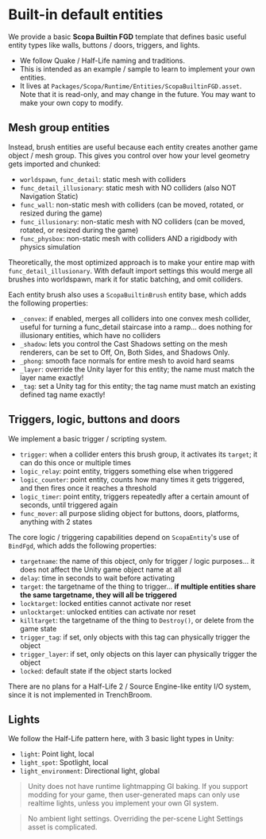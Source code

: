 # Built-in default entities

We provide a basic **Scopa Builtin FGD** template that defines basic useful entity types like walls, buttons / doors, triggers, and lights.

- We follow Quake / Half-Life naming and traditions.
- This is intended as an example / sample to learn to implement your own entities.
- It lives at `Packages/Scopa/Runtime/Entities/ScopaBuiltinFGD.asset`. Note that it is read-only, and may change in the future. You may want to make your own copy to modify.

## Mesh group entities

Instead, brush entities are useful because each entity creates another game object / mesh group. This gives you control over how your level geometry gets imported and chunked:

- `worldspawn`, `func_detail`: static mesh with colliders
- `func_detail_illusionary`: static mesh with NO colliders (also NOT Navigation Static)
- `func_wall`: non-static mesh with colliders (can be moved, rotated, or resized during the game)
- `func_illusionary`: non-static mesh with NO colliders (can be moved, rotated, or resized during the game)
- `func_physbox`: non-static mesh with colliders AND a rigidbody with physics simulation

Theoretically, the most optimized approach is to make your entire map with `func_detail_illusionary`. With default import settings this would merge all brushes into worldspawn, mark it for static batching, and omit colliders.

Each entity brush also uses a `ScopaBuiltinBrush` entity base, which adds the following properties:

- `_convex`: if enabled, merges all colliders into one convex mesh collider, useful for turning a func_detail staircase into a ramp... does nothing for illusionary entities, which have no colliders
- `_shadow`: lets you control the Cast Shadows setting on the mesh renderers, can be set to Off, On, Both Sides, and Shadows Only.
- `_phong`: smooth face normals for entire mesh to avoid hard seams
- `_layer`: override the Unity layer for this entity; the name must match the layer name exactly!
- `_tag`: set a Unity tag for this entity; the tag name must match an existing defined tag name exactly!


## Triggers, logic, buttons and doors

We implement a basic trigger / scripting system.

- `trigger`: when a collider enters this brush group, it activates its `target`; it can do this once or multiple times
- `logic_relay`: point entity, triggers something else when triggered
- `logic_counter`: point entity, counts how many times it gets triggered, and then fires once it reaches a threshold
- `logic_timer`: point entity, triggers repeatedly after a certain amount of seconds, until triggered again
- `func_mover`: all purpose sliding object for buttons, doors, platforms, anything with 2 states

The core logic / triggering capabilities depend on `ScopaEntity`'s use of `BindFgd`, which adds the following properties:

- `targetname`: the name of this object, only for trigger / logic purposes... it does not affect the Unity game object name at all
- `delay`: time in seconds to wait before activating
- `target`: the targetname of the thing to trigger... **if multiple entities share the same targetname, they will all be triggered**
- `locktarget`: locked entities cannot activate nor reset
- `unlocktarget`: unlocked entities can activate nor reset
- `killtarget`: the targetname of the thing to `Destroy()`, or delete from the game state
- `trigger_tag`: if set, only objects with this tag can physically trigger the object
- `trigger_layer`: if set, only objects on this layer can physically trigger the object
- `locked`: default state if the object starts locked

There are no plans for a Half-Life 2 / Source Engine-like entity I/O system, since it is not implemented in TrenchBroom.


## Lights

We follow the Half-Life pattern here, with 3 basic light types in Unity:

- `light`: Point light, local
- `light_spot`: Spotlight, local
- `light_environment`: Directional light, global

> Unity does not have runtime lightmapping GI baking. If you support modding for your game, then user-generated maps can only use realtime lights, unless you implement your own GI system.

> No ambient light settings. Overriding the per-scene Light Settings asset is complicated.